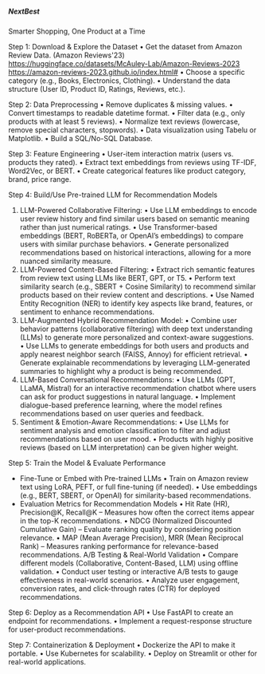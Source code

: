 ##### NextBest
Smarter Shopping, One Product at a Time

Step 1: Download & Explore the Dataset
	• Get the dataset from Amazon Review Data. (Amazon Reviews'23) 
     https://huggingface.co/datasets/McAuley-Lab/Amazon-Reviews-2023
     https://amazon-reviews-2023.github.io/index.html#
	• Choose a specific category (e.g., Books, Electronics, Clothing).
	• Understand the data structure (User ID, Product ID, Ratings, Reviews, etc.).

Step 2: Data Preprocessing
	• Remove duplicates & missing values.
	• Convert timestamps to readable datetime format.
	• Filter data (e.g., only products with at least 5 reviews).
	• Normalize text reviews (lowercase, remove special characters, stopwords).
  • Data visualization using Tabelu or Matplotlib.
  • Build a SQL/No-SQL Database.

Step 3: Feature Engineering
	• User-item interaction matrix (users vs. products they rated).
	• Extract text embeddings from reviews using TF-IDF, Word2Vec, or BERT.
	• Create categorical features like product category, brand, price range.

Step 4: Build/Use Pre-trained LLM for Recommendation Models
1. LLM-Powered Collaborative Filtering:
  • Use LLM embeddings to encode user review history and find similar users based on semantic meaning rather than just numerical ratings.
  • Use Transformer-based embeddings (BERT, RoBERTa, or OpenAI’s embeddings) to compare users with similar purchase behaviors.
  • Generate personalized recommendations based on historical interactions, allowing for a more nuanced similarity measure.
2. LLM-Powered Content-Based Filtering:
  • Extract rich semantic features from review text using LLMs like BERT, GPT, or T5.
  • Perform text similarity search (e.g., SBERT + Cosine Similarity) to recommend similar products based on their review content and descriptions.
  • Use Named Entity Recognition (NER) to identify key aspects like brand, features, or sentiment to enhance recommendations.
3. LLM-Augmented Hybrid Recommendation Model:
  • Combine user behavior patterns (collaborative filtering) with deep text understanding (LLMs) to generate more personalized and context-aware suggestions.
  • Use LLMs to generate embeddings for both users and products and apply nearest neighbor search (FAISS, Annoy) for efficient retrieval.
  • Generate explainable recommendations by leveraging LLM-generated summaries to highlight why a product is being recommended.
4. LLM-Based Conversational Recommendations:
  • Use LLMs (GPT, LLaMA, Mistral) for an interactive recommendation chatbot where users can ask for product suggestions in natural language.
  • Implement dialogue-based preference learning, where the model refines recommendations based on user queries and feedback.
5. Sentiment & Emotion-Aware Recommendations:
  • Use LLMs for sentiment analysis and emotion classification to filter and adjust recommendations based on user mood.
  • Products with highly positive reviews (based on LLM interpretation) can be given higher weight.

Step 5: Train the Model & Evaluate Performance
- Fine-Tune or Embed with Pre-trained LLMs
  • Train on Amazon review text using LoRA, PEFT, or full fine-tuning (if needed).
  • Use embeddings (e.g., BERT, SBERT, or OpenAI) for similarity-based recommendations.
- Evaluation Metrics for Recommendation Models
  • Hit Rate (HR), Precision@K, Recall@K – Measures how often the correct items appear in the top-K recommendations.
  • NDCG (Normalized Discounted Cumulative Gain) – Evaluate ranking quality by considering position relevance.
  • MAP (Mean Average Precision), MRR (Mean Reciprocal Rank) – Measures ranking performance for relevance-based recommendations.
A/B Testing & Real-World Validation
  • Compare different models (Collaborative, Content-Based, LLM) using offline validation.
  • Conduct user testing or interactive A/B tests to gauge effectiveness in real-world scenarios.
  • Analyze user engagement, conversion rates, and click-through rates (CTR) for deployed recommendations.

Step 6: Deploy as a Recommendation API
	• Use FastAPI to create an endpoint for recommendations.
	• Implement a request-response structure for user-product recommendations.

Step 7: Containerization & Deployment
	• Dockerize the API to make it portable.
	• Use Kubernetes for scalability.
	• Deploy on Streamlit or other for real-world applications.

